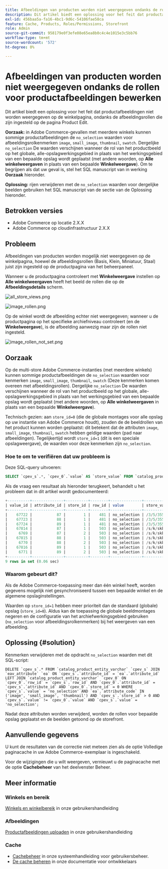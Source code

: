 ```yaml
---
title: Afbeeldingen van producten worden niet weergegeven ondanks de rollen voor productafbeeldingen bewerken
description: Dit artikel biedt een oplossing voor het feit dat productafbeeldingen niet worden weergegeven op de winkelpagina, ondanks de afbeeldingsrollen die zijn ingesteld op de pagina Product Edit.
exl-id: 456baa5a-fa16-4bc1-9d6c-54106fae58ca
feature: Cache, Products, Roles/Permissions, Storefront
role: Admin
source-git-commit: 958179e0f3efe08e65ea8b0c4c4e1015e3c5bb76
workflow-type: tm+mt
source-wordcount: '572'
ht-degree: 0%

---
```


# Afbeeldingen van producten worden niet weergegeven ondanks de rollen voor productafbeeldingen bewerken

Dit artikel biedt een oplossing voor het feit dat productafbeeldingen niet worden weergegeven op de winkelpagina, ondanks de afbeeldingsrollen die zijn ingesteld op de pagina Product Edit.

**Oorzaak:** in Adobe Commerce-gevallen met meerdere winkels kunnen sommige productafbeeldingen de `no_selection` waarden voor afbeeldingsrolkenmerken `image`, `small_image`, `thumbnail`, `swatch`. Dergelijke `no_selection` De waarden verschijnen wanneer de rol van het productbeeld op het globale, alle-opslagwerkingsgebied in plaats van het werkingsgebied van een bepaalde opslag wordt geplaatst (met andere woorden, op **Alle winkelweergaven** in plaats van een bepaalde **Winkelweergave**). Om te begrijpen als dat uw geval is, stel het SQL manuscript van in werking **Oorzaak** hieronder.

**Oplossing:** rijen verwijderen met de `no_selection` waarden voor dergelijke beelden gebruiken het SQL manuscript van de sectie van de Oplossing hieronder.

## Betrokken versies

* Adobe Commerce op locatie 2.X.X
* Adobe Commerce op cloudinfrastructuur 2.X.X

## Probleem

Afbeeldingen van producten worden mogelijk niet weergegeven op de winkelpagina, hoewel de afbeeldingsrollen (Basis, Klein, Miniatuur, Staal) juist zijn ingesteld op de productpagina van het beheerpaneel.

Wanneer u de productpagina controleert met **Winkelweergave** instellen op **Alle winkelweergaven** heeft het beeld de rollen die op de **Afbeeldingsdetails** scherm.

![all_store_views.png](assets/all_store_views.png)

![image_rollen.png](assets/image_roles.png)

Op de winkel wordt de afbeelding echter niet weergegeven; wanneer u de productpagina op het specifieke archiefniveau controleert (en de **Winkelweergave**), is de afbeelding aanwezig maar zijn de rollen niet ingesteld.

![image_rollen_not_set.png](assets/image_roles_not_set.png)

## Oorzaak

Op de multi-store Adobe Commerce-instanties (met meerdere winkels) kunnen sommige productafbeeldingen de `no_selection` waarden voor kenmerken `image`, `small_image`, `thumbnail`, `swatch` (Deze kenmerken komen overeen met afbeeldingsrollen). Dergelijke `no_selection` De waarden verschijnen wanneer de rol van het productbeeld op het globale, alle-opslagwerkingsgebied in plaats van het werkingsgebied van een bepaalde opslag wordt geplaatst (met andere woorden, op **Alle winkelweergaven** in plaats van een bepaalde **Winkelweergave**).

Technisch gezien: aan `store_id=0` (die de globale montages voor alle opslag op uw instantie van Adobe Commerce houdt), zouden de de beeldrollen van het product kunnen worden geplaatst: dit betekent dat de attributen `image`, `small_image`, `thumbnail`, `swatch` hebben geldige waarden (pad naar afbeeldingen). Tegelijkertijd wordt `store_id=1` (dit is een speciale opslagweergave), de waarden voor deze kenmerken zijn `no_selection`.

### Hoe te om te verifiëren dat uw probleem is

Deze SQL-query uitvoeren:

```sql
SELECT `cpev_s`.*, `cpev_0`.`value` AS `store_value` FROM `catalog_product_entity_varchar` `cpev_s` JOIN `eav_attribute` `ea` ON `cpev_s`.`attribute_id` = `ea`.`attribute_id` LEFT JOIN `catalog_product_entity_varchar` `cpev_0` ON `cpev_0`.`row_id` = `cpev_s`.`row_id` AND `cpev_0`.`attribute_id` = `cpev_s`.`attribute_id` AND `cpev_0`.`store_id` = 0 WHERE `cpev_s`.`value` = 'no_selection' AND `ea`.`attribute_code` IN ('image', 'small_image', 'thumbnail') AND `cpev_s`.`store_id` > 0 AND `cpev_s`.`value` != `cpev_0`.`value` AND `cpev_s`.`value` = 'no_selection';
```

Als de vraag een resultaat als hieronder terugkeert, behandelt u het probleem dat in dit artikel wordt gedocumenteerd:

```sql
+----------+--------------+----------+--------+--------------+----------------------------+
| value_id | attribute_id | store_id | row_id | value        | store_value                |
+----------+--------------+----------+--------+--------------+----------------------------+
|    67722 |           87 |        1 |    481 | no_selection | /3/5/355sss1_main.jpg      |
|    67723 |           88 |        1 |    481 | no_selection | /3/5/355sss1_main.jpg      |
|    67724 |           89 |        1 |    481 | no_selection | /3/5/355sss1_main.jpg      |
|    67814 |           87 |        1 |    503 | no_selection | /s/k/skb2031_main.jpg      |
|     6769 |           87 |        2 |    503 | no_selection | /s/k/skb2031_main.jpg      |
|    67815 |           88 |        1 |    503 | no_selection | /s/k/skb2031_main.jpg      |
|     6770 |           88 |        2 |    503 | no_selection | /s/k/skb2031_main.jpg      |
|    67816 |           89 |        1 |    503 | no_selection | /s/k/skb2031_main.jpg      |
|     6771 |           89 |        2 |    503 | no_selection | /s/k/skb2031_main.jpg      |
+----------+--------------+----------+--------+--------------+----------------------------+
9 rows in set (0.06 sec)
```

### Waarom gebeurt dit?

Als de Adobe Commerce-toepassing meer dan één winkel heeft, worden gegevens mogelijk niet gesynchroniseerd tussen een bepaalde winkel en de algemene opslaginstellingen.

Waarden op `store_id=1` hebben meer prioriteit dan de standaard (globale) opslag (`store_id=0`). Aldus kan de toepassing de globale beeldmontages negeren en de configuratie van het archiefwerkingsgebied gebruiken (`no_selection` voor afbeeldingsrolkenmerken) bij het weergeven van een afbeelding.

## Oplossing {#solution}

Kenmerken verwijderen met de opdracht `no_selection` waarden met dit SQL-script:

```
DELETE `cpev_s`.* FROM `catalog_product_entity_varchar` `cpev_s` JOIN `eav_attribute` `ea` ON `cpev_s`.`attribute_id` = `ea`.`attribute_id` LEFT JOIN `catalog_product_entity_varchar` `cpev_0` ON `cpev_0`.`row_id` = `cpev_s`.`row_id` AND `cpev_0`.`attribute_id` = `cpev_s`.`attribute_id` AND `cpev_0`.`store_id` = 0 WHERE `cpev_s`.`value` = 'no_selection' AND `ea`.`attribute_code` IN ('image', 'small_image', 'thumbnail') AND `cpev_s`.`store_id` > 0 AND `cpev_s`.`value` != `cpev_0`.`value` AND `cpev_s`.`value` = 'no_selection';
```

Nadat deze attributen worden verwijderd, worden de rollen voor bepaalde opslag geplaatst en de beelden getoond op de storefront.

## Aanvullende gegevens

U kunt de resultaten van de correctie niet meteen zien als de optie Volledige paginacache in uw Adobe Commerce-exemplaar is ingeschakeld.

Voor de wijzigingen die u wilt weergeven, vernieuwt u de paginacache met de optie **Cachebeheer** van het deelvenster Beheer.

## Meer informatie

### Winkels en bereik

[Winkels en winkelbereik](/docs/commerce-admin/stores-sales/site-store/stores.html) in onze gebruikershandleiding

### Afbeeldingen

[Productafbeeldingen uploaden](/docs/commerce-admin/catalog/products/digital-assets/product-image.html#upload-an-image) in onze gebruikershandleiding

### Cache

* [Cachebeheer](/docs/commerce-admin/systems/tools/cache-management.html) in onze systeemhandleiding voor gebruikersbeheer.
* [De cache beheren](/docs/commerce-operations/configuration-guide/cli/manage-cache.html) in onze documentatie voor ontwikkelaars
